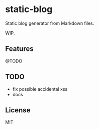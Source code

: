 # static-blog

Static blog generator from Markdown files.

WIP.

## Features

@TODO

## TODO

- fix possible accidental xss
- docs

## License

MIT
